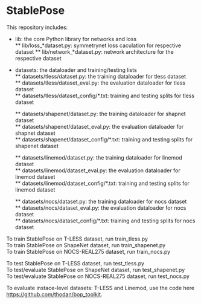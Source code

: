 # StablePose

This repository includes:  
* lib: the core Python library for networks and loss  
  ** lib/loss_*dataset.py: symmetrynet loss caculation for respective dataset 
  ** lib/network_*dataset.py: network architecture for the respective dataset 

* datasets: the dataloader and training/testing lists  
  ** datasets/tless/dataset.py: the training dataloader for tless dataset  
  ** datasets/tless/dataset_eval.py: the evaluation dataloader for tless dataset  
  ** datasets/tless/dataset_config/*.txt: training and testing splits for tless dataset

  ** datasets/shapenet/dataset.py: the training dataloader for shapnet dataset  
  ** datasets/shapenet/dataset_eval.py: the evaluation dataloader for shapnet dataset  
  ** datasets/shapenet/dataset_config/*.txt: training and testing splits for shapenet dataset 

  ** datasets/linemod/dataset.py: the training dataloader for linemod dataset  
  ** datasets/linemod/dataset_eval.py: the evaluation dataloader for linemod dataset  
  ** datasets/linemod/dataset_config/*.txt: training and testing splits for linemod dataset

  ** datasets/nocs/dataset.py: the training dataloader for nocs dataset  
  ** datasets/nocs/dataset_eval.py: the evaluation dataloader for nocs dataset  
  ** datasets/nocs/dataset_config/*.txt: training and testing splits for nocs dataset

To train StablePose on T-LESS dataset, run train_tless.py  
To train StablePose on ShapeNet dataset, run train_shapenet.py  
To train StablePose on NOCS-REAL275 dataset, run train_nocs.py  

To test StablePose on T-LESS dataset, run test_tless.py  
To test/evaluate StablePose on ShapeNet dataset, run test_shapenet.py  
To test/evaluate StablePose on NOCS-REAL275 dataset, run test_nocs.py  

To evaluate instace-level datasets: T-LESS and Linemod, use the code here https://github.com/thodan/bop_toolkit.  
